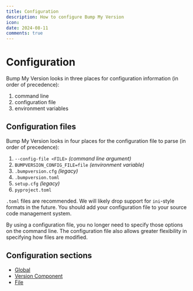 ```yaml
---
title: Configuration
description: How to configure Bump My Version
icon:
date: 2024-08-11
comments: true
---
```

# Configuration

Bump My Version looks in three places for configuration information (in order of precedence):

1. command line
2. configuration file
3. environment variables


## Configuration files

Bump My Version looks in four places for the configuration file to parse (in order of precedence):

1. `--config-file <FILE>` _(command line argument)_
2. `BUMPVERSION_CONFIG_FILE=file` _(environment variable)_
3. `.bumpversion.cfg` _(legacy)_
4. `.bumpversion.toml`
5. `setup.cfg` _(legacy)_
6. `pyproject.toml`

`.toml` files are recommended. We will likely drop support for `ini`-style formats in the future. You should add your configuration file to your source code management system.

By using a configuration file, you no longer need to specify those options on the command line. The configuration file also allows greater flexibility in specifying how files are modified.

<!--nav-->
## Configuration sections

- [Global](global.md)
- [Version Component](version-component.md)
- [File](file.md)

